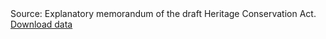 <div><span class="imgsource-source">Source:</span> Explanatory memorandum of the draft Heritage Conservation Act.</div>
<div><a class="data-btn" href="../data/22_fig4_data.csv"><i class="fa fa-download" aria-hidden="true"></i></i>Download data</a></div>
